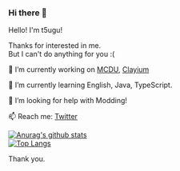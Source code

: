 ### Hi there 👋

<!--
**t5ugu/t5ugu** is a ✨ _special_ ✨ repository because its `README.md` (this file) appears on your GitHub profile.

Here are some ideas to get you started:

- 🔭 I’m currently working on ...
- 🌱 I’m currently learning ...
- 👯 I’m looking to collaborate on ...
- 🤔 I’m looking for help with ...
- 💬 Ask me about ...
- 📫 How to reach me: ...
- 😄 Pronouns: ...
- ⚡ Fun fact: ...
-->

Hello! I'm t5ugu!

Thanks for interested in me.  
But I can't do anything for you :(

🔭 I’m currently working on [MCDU](https://github.com/ChenCMD/MC-Datapack-Utility), [Clayium](https://github.com/t5ugu/clayium)

🌱 I’m currently learning English, Java, TypeScript.

🤔 I’m looking for help with Modding!

📫 Reach me: [Twitter](https://twitter.com/t5ugu_)

[![Anurag's github stats](https://github-readme-stats.vercel.app/api?username=t5ugu&show_icons=true)](https://github.com/anuraghazra/github-readme-stats)  
[![Top Langs](https://github-readme-stats.vercel.app/api/top-langs/?username=t5ugu&layout=compact)](https://github.com/anuraghazra/github-readme-stats)

Thank you.
